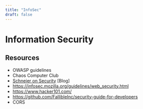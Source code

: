```yaml
---
title: "InfoSec"
draft: false
---
```


# Information Security

## Resources

- OWASP guidelines
- Chaos Computer Club
- [Schneier on Security](https://www.schneier.com/) [Blog]
- https://infosec.mozilla.org/guidelines/web_security.html
- https://www.hacker101.com/
- https://github.com/FallibleInc/security-guide-for-developers
- CORS
